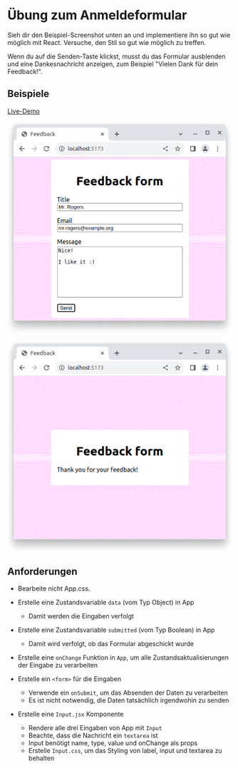 # Übung zum Anmeldeformular

Sieh dir den Beispiel-Screenshot unten an und implementiere ihn so gut wie möglich mit React. Versuche, den Stil so gut wie möglich zu treffen.

Wenn du auf die Senden-Taste klickst, musst du das Formular ausblenden und eine Dankesnachricht anzeigen, zum Beispiel "Vielen Dank für dein Feedback!".

## Beispiele

[Live-Demo](https://studious-adventure-mzevm8o.pages.github.io/)

![](example-form-filled.png)

![](example-thank-you.png)

## Anforderungen

- Bearbeite nicht App.css.

- Erstelle eine Zustandsvariable `data` (vom Typ Object) in App
    - Damit werden die Eingaben verfolgt

- Erstelle eine Zustandsvariable `submitted` (vom Typ Boolean) in App
    - Damit wird verfolgt, ob das Formular abgeschickt wurde

- Erstelle eine `onChange` Funktion in `App`, um alle Zustandsaktualisierungen der Eingabe zu verarbeiten

- Erstelle ein `<form>` für die Eingaben
    - Verwende ein `onSubmit`, um das Absenden der Daten zu verarbeiten
    - Es ist nicht notwendig, die Daten tatsächlich irgendwohin zu senden

- Erstelle eine `Input.jsx` Komponente
    - Rendere alle drei Eingaben von App mit `Input`
    - Beachte, dass die Nachricht ein `textarea` ist
    - Input benötigt name, type, value und onChange als props
    - Erstelle `Input.css`, um das Styling von label, input und textarea zu behalten
